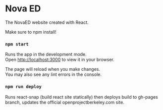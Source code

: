 # Nova ED

The NovaED website created with React.

Make sure to npm install!

### `npm start`

Runs the app in the development mode.\
Open [http://localhost:3000](http://localhost:3000) to view it in your browser.

The page will reload when you make changes.\
You may also see any lint errors in the console.

### `npm run deploy`

Runs react-snap (build react site statically) then deploys build to gh-pages branch, updates the official openprojectberkeley.com site.
